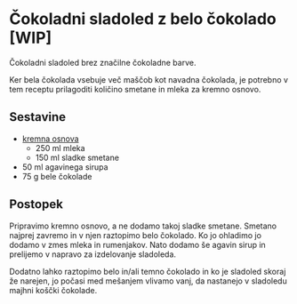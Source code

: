 # Čokoladni sladoled z belo čokolado [WIP]

Čokoladni sladoled brez značilne čokoladne barve.

Ker bela čokolada vsebuje več maščob kot navadna čokolada, je potrebno v tem receptu prilagoditi količino smetane in mleka za kremno osnovo.

## Sestavine

 * [kremna osnova](https://github.com/rodeob/sladoled/blob/master/Osnova.md)
   * 250 ml mleka
   * 150 ml sladke smetane
 * 50 ml agavinega sirupa
 * 75 g bele čokolade

 
## Postopek
 
Pripravimo kremno osnovo, a ne dodamo takoj sladke smetane. Smetano najprej zavremo in v njen raztopimo belo čokolado. Ko jo ohladimo jo dodamo v zmes mleka in rumenjakov. Nato dodamo še agavin sirup in prelijemo v napravo za izdelovanje sladoleda.

Dodatno lahko raztopimo belo in/ali temno čokolado in ko je sladoled skoraj že narejen, jo počasi med mešanjem vlivamo vanj, da nastanejo v sladoledu majhni koščki čokolade.
